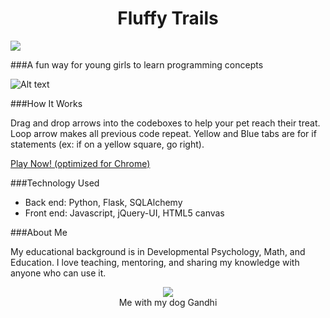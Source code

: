 
<h1 align="center">Fluffy Trails</h1>

<img src="https://api.keen.io/3.0/projects/52e43bc673f4bb20dd000006/events/repo_loaded?api_key=1c776262b0e547a678aeac8e4c1bb6c20a2e1c69bc660d50ab0457e1682224457da5c44dc0f1aca929819ead6706a99dec903d29310c292c2390a7bf60978e19734fa07948f7e14a54a2b35be41a7a6078bf9f63a0e640719730c6c2f060d4590b29417afcf15314d4288748f6eaba42&data=eyJwb25pZXMiOiB0cnVlfQ=="></img>


###A fun way for young girls to learn programming concepts

![Alt text](https://raw.github.com/avastjohn/HB_Project/master/misc/screen_shot.jpg "Level Six image")

###How It Works

Drag and drop arrows into the codeboxes to help your pet reach their treat. Loop arrow makes all previous code repeat. Yellow and Blue tabs are for if statements (ex: if on a yellow square, go right).

<a href="http://fluffytrails.herokuapp.com">Play Now! (optimized for Chrome)</a>

###Technology Used

- Back end: Python, Flask, SQLAlchemy
- Front end: Javascript, jQuery-UI, HTML5 canvas

###About Me

My educational background is in Developmental Psychology, Math, and Education. I love teaching, mentoring, and sharing my knowledge with anyone who can use it. 

<p align="center">
  <img src="https://raw.github.com/avastjohn/HB_Project/master/misc/ava_gandhi.jpg"><br>
  Me with my dog Gandhi
</p>



